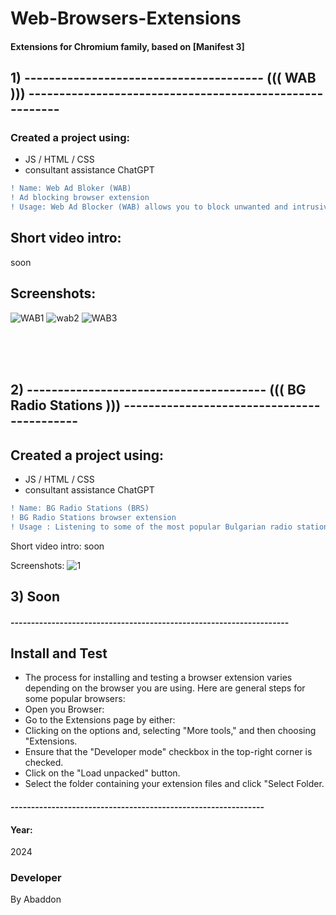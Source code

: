# Web-Browsers-Extensions
#### Extensions for Chromium family, based on [Manifest 3] 

## 1)  --------------------------------------- ((( WAB ))) --------------------------------------------------------

### Created a project using:
+ JS / HTML / CSS
+ consultant assistance ChatGPT

```diff
! Name: Web Ad Bloker (WAB)
! Ad blocking browser extension
! Usage: Web Ad Blocker (WAB) allows you to block unwanted and intrusive ads on specific websites.
```

## Short video intro:
soon

## Screenshots:
![WAB1](https://github.com/byAbaddon/Web-Browsers-Extensions/assets/51271834/97d4ad8d-010e-4558-baae-99315cea5735)
![wab2](https://github.com/byAbaddon/Web-Browsers-Extensions/assets/51271834/6b74ab52-a77e-44e3-bde3-884593cf147d)
![WAB3](https://github.com/byAbaddon/Web-Browsers-Extensions/assets/51271834/dc0de3b1-7a00-4cf6-8be5-8570a114921f)

</br> </br> </br>

## 2) --------------------------------------- ((( BG Radio Stations ))) -------------------------------------------
## Created a project using:
+ JS / HTML / CSS
+ consultant assistance ChatGPT

```diff
! Name: BG Radio Stations (BRS)
! BG Radio Stations browser extension
! Usage : Listening to some of the most popular Bulgarian radio stations.
```
Short video intro:
soon

Screenshots:
![1](https://github.com/byAbaddon/Web-Browsers-Extensions/assets/51271834/4cb881c1-fe2c-4f22-ae73-e6a279b90145)


## 3) Soon

#### --------------------------------------------------------------------

## Install and Test
- The process for installing and testing a browser extension varies depending on the browser you are using. Here are general steps for some popular browsers:
- Open you Browser:
- Go to the Extensions page by either:
- Clicking on the options and, selecting "More tools," and then choosing "Extensions.
- Ensure that the "Developer mode" checkbox in the top-right corner is checked.
- Click on the "Load unpacked" button.
- Select the folder containing your extension files and click "Select Folder.

#### --------------------------------------------------------------

#### Year:
2024

### Developer
By Abaddon




